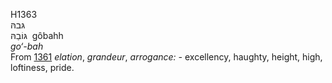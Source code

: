 <body>
  <p>H1363<br>  גּבהּ  <br> גּוֹבַהּ  ‎  gôbahh  <br><i>go‘-bah </i><br>From <a href="h1361.htm">1361</a>  <i>elation</i>, <i>grandeur</i>, <i>arrogance: - </i>excellency, haughty, height, high, loftiness, pride.<br></p>
 </body>